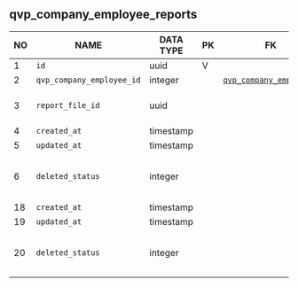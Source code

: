 qvp_company_employee_reports
----------------------------


NO | NAME | DATA TYPE | PK | FK | DESCRIPTION  | COMMENTS          
---|------|-----------|----|----|--------------|----------
1|`id` | uuid | V |  |  | 
2|`qvp_company_employee_id` | integer |  | [`qvp_company_employees`](qvp_company_employees.md) |  | 
3|`report_file_id` | uuid |  |  | TODO: it isn't referencing file_storage! | 
4|`created_at` | timestamp |  |  |  | 
5|`updated_at` | timestamp |  |  |  | 
6|`deleted_status` | integer |  |  | 0 - active record, 1 - deleted record. | 
18|`created_at` | timestamp |  |  |  | 
19|`updated_at` | timestamp |  |  |  | 
20|`deleted_status` | integer |  |  | 0 - active record, 1 - deleted record. | 

